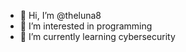 - 👋 Hi, I’m @theluna8
- 👀 I’m interested in programming
- 🌱 I’m currently learning cybersecurity

<!---
theluna8/theluna8 is a ✨ special ✨ repository because its `README.md` (this file) appears on your GitHub profile.
You can click the Preview link to take a look at your changes.
--->

